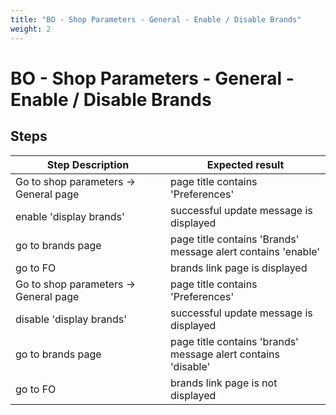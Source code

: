 ```yaml
---
title: "BO - Shop Parameters - General - Enable / Disable Brands"
weight: 2
---
```


# BO - Shop Parameters - General - Enable / Disable Brands
## Steps
| Step Description | Expected result |
| ----- | ----- |
| Go to shop parameters -> General page | page title contains 'Preferences' |
| enable 'display brands' | successful update message is displayed |
| go to brands page | page title contains 'Brands'<br>message alert contains 'enable' |
| go to FO | brands link page is displayed |
| Go to shop parameters -> General page | page title contains 'Preferences' |
| disable 'display brands' | successful update message is displayed |
| go to brands page | page title contains 'brands'<br>message alert contains 'disable' |
| go to FO | brands link page is not displayed |
